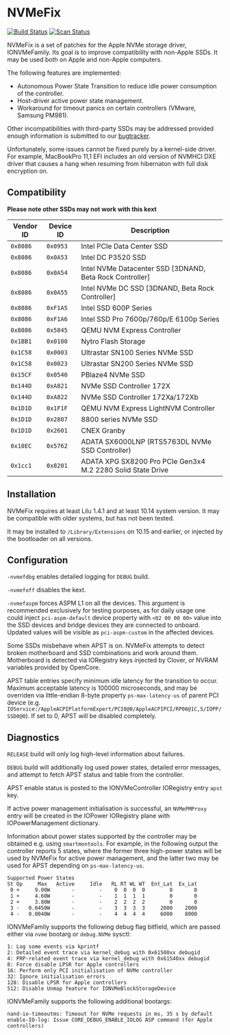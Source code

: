 NVMeFix
=======

[![Build Status](https://github.com/acidanthera/NVMeFix/workflows/CI/badge.svg?branch=master)](https://github.com/acidanthera/NVMeFix/actions) [![Scan Status](https://scan.coverity.com/projects/22192/badge.svg?flat=1)](https://scan.coverity.com/projects/22192)

NVMeFix is a set of patches for the Apple NVMe storage driver, IONVMeFamily.
Its goal is to improve compatibility with non-Apple SSDs. It may be used both on Apple and non-Apple
computers.

The following features are implemented:

- Autonomous Power State Transition to reduce idle power consumption of the controller.
- Host-driver active power state management.
- Workaround for timeout panics on certain controllers (VMware, Samsung PM981).

Other incompatibilities with third-party SSDs may be addressed provided enough information is
submitted to our [bugtracker](https://github.com/acidanthera/bugtracker).

Unfortunately, some issues cannot be fixed purely by a kernel-side driver. For example, MacBookPro
11,1 EFI includes an old version of NVMHCI DXE driver that causes a hang when resuming from
hibernaton with full disk encryption on.

Compatibility
-------------

**Please note other SSDs may not work with this kext**

| Vendor ID 	| Device ID 	| Description 	|
|---	|---	|---	|
| `0x8086` 	| `0x0953` 	| Intel PCIe Data Center SSD 	|
| `0x8086` 	| `0x0A53` 	| Intel DC P3520 SSD 	|
| `0x8086` 	| `0x0A54` 	| Intel NVMe Datacenter SSD [3DNAND, Beta Rock Controller] 	|
| `0x8086` 	| `0x0A55` 	| Intel NVMe DC SSD [3DNAND, Beta Rock Controller] 	|
| `0x8086` 	| `0xF1A5` 	| Intel SSD 600P Series 	|
| `0x8086` 	| `0xF1A6` 	| Intel SSD Pro 7600p/760p/E 6100p Series 	|
| `0x8086` 	| `0x5845` 	| QEMU NVM Express Controller 	|
| `0x1BB1` 	| `0x0100` 	| Nytro Flash Storage 	|
| `0x1C58` 	| `0x0003` 	| Ultrastar SN100 Series NVMe SSD 	|
| `0x1C58` 	| `0x0023` 	| Ultrastar SN200 Series NVMe SSD 	|
| `0x15CF` 	| `0x0540` 	| PBlaze4 NVMe SSD 	|
| `0x144D` 	| `0xA821` 	| NVMe SSD Controller 172X 	|
| `0x144D` 	| `0xA822` 	| NVMe SSD Controller 172Xa/172Xb 	|
| `0x1D1D` 	| `0x1F1F` 	| QEMU NVM Express LightNVM Controller 	|
| `0x1D1D` 	| `0x2807` 	| 8800 series NVMe SSD 	|
| `0x1D1D` 	| `0x2601` 	| CNEX Granby 	|
| `0x10EC` 	| `0x5762` 	| ADATA SX6000LNP (RTS5763DL NVMe SSD Controller) 	|
| `0x1cc1` 	| `0x8201` 	| ADATA XPG SX8200 Pro PCIe Gen3x4 M.2 2280 Solid State Drive 	|

Installation
------------

NVMeFix requires at least Lilu 1.4.1 and at least 10.14 system version. It may be compatible with
older systems, but has not been tested.

It may be installed to `/Library/Extensions` on 10.15 and earlier, or injected by the bootloader on all versions.

Configuration
-------------

`-nvmefdbg` enables detailed logging for `DEBUG` build.

`-nvmefoff` disables the kext.

`-nvmefaspm` forces ASPM L1 on all the devices. This argument is recommended exclusively for testing purposes,
as for daily usage one could inject `pci-aspm-default` device property with `<02 00 00 00>` value into the SSD devices and bridge devices they are connected to onboard.
Updated values will be visible as `pci-aspm-custom` in the affected devices.

Some SSDs misbehave when APST is on. NVMeFix attempts to detect broken motherboard and SSD
combinations and work around them. Motherboard is detected via IORegistry keys injected by Clover,
or NVRAM variables provided by OpenCore.

APST table entries specify minimum idle latency for the transition to occur. Maximum acceptable
latency is 100000 microseconds, and may be overriden via little-endian 8-byte property
`ps-max-latency-us` of parent PCI device (e.g.
`IOService:/AppleACPIPlatformExpert/PCI0@0/AppleACPIPCI/RP06@1C,5/IOPP/SSD0@0`). If set to 0, APST
will be disabled completely.

Diagnostics
-----------

`RELEASE` build will only log high-level information about failures.

`DEBUG` build will additionally log used power states, detailed error messages, and attempt to
fetch APST status and table from the controller.

APST enable status is posted to the IONVMeController IORegistry entry `apst` key.

If active power management initialisation is successful, an `NVMePMProxy` entry will be created
in the IOPower IORegistry plane with IOPowerManagement dictionary.

Information about power states supported by the controller may be obtained e.g. using `smartmontools`.
For example, in the following output the controller reports 5 states, where the former three
high-power states will be used by NVMeFix for active power management, and the latter two may be
used for APST depending on `ps-max-latency-us`.

    Supported Power States
    St Op     Max   Active     Idle   RL RT WL WT  Ent_Lat  Ex_Lat
     0 +     9.00W       -        -    0  0  0  0        0       0
     1 +     4.60W       -        -    1  1  1  1        0       0
     2 +     3.80W       -        -    2  2  2  2        0       0
     3 -   0.0450W       -        -    3  3  3  3     2000    2000
     4 -   0.0040W       -        -    4  4  4  4     6000    8000

IONVMeFamily supports the following debug flag bitfield, which are passed either via `nvme` bootarg
or `debug.NVMe` sysctl:

    1: Log some events via kprintf
    2: Detailed event trace via kernel_debug with 0x61500xx debugid
    4: PRP-related event trace via kernel_debug with 0x61540xx debugid
    8: Force disable LPSR for Apple controllers
    16: Perform only PCI initialisation of NVMe controller
    32: Ignore initialisation errors
    128: Disable LPSR for Apple controllers
    512: Disable Unmap feature for IONVMeBlockStorageDevice

IONVMeFamily supports the following additional bootargs:

    nand-io-timeoutms: Timeout for NVMe requests in ms, 35 s by default
    enable-IO-log: Issue CORE_DEBUG_ENABLE_IOLOG ASP command (for Apple controllers)
